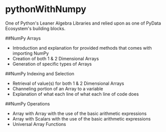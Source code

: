 # pythonWithNumpy
One of Python's Leaner Algebra Libraries and relied upon as one of PyData Ecosystem's building blocks.

##NumPy Arrays
- Introduction and explanation for provided methods that comes with importing NumPy
- Creation of both 1 & 2 Dimensional Arrays
- Generation of specific types of Arrays

##NumPy Indexing and Selection
- Retrieval of value(s) for both 1 & 2 Dimensional Arrays
- Channeling portion of an Array to a variable
- Explanation of what each line of what each line of code does

##NumPy Operations
- Array with Array with the use of the basic arithmetic expressions
- Array with Scalars with the use of the basic arithmetic expressions
- Universal Array Functions